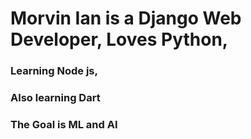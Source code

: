 

# Morvin Ian is a Django Web Developer, Loves Python,
### Learning Node js,
### Also learning Dart 

 
### The Goal is ML and AI 

